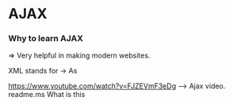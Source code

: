 # AJAX

### Why to learn AJAX

=> Very helpful in making modern websites.

XML stands for -> As

https://www.youtube.com/watch?v=FJZEVmF3eDg --> Ajax video.
readme.ms What is this
